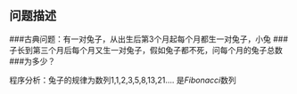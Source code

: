 ## 问题描述

###古典问题：有一对兔子，从出生后第3个月起每个月都生一对兔子，小兔
###子长到第三个月后每个月又生一对兔子，假如兔子都不死，问每个月的兔子总数
###为多少？


程序分析：兔子的规律为数列1,1,2,3,5,8,13,21…. 
是*Fibonacci*数列
